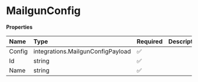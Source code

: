 # MailgunConfig

**Properties**

| Name   | Type                              | Required | Description |
| :----- | :-------------------------------- | :------- | :---------- |
| Config | integrations.MailgunConfigPayload | ✅       |             |
| Id     | string                            | ✅       |             |
| Name   | string                            | ✅       |             |
